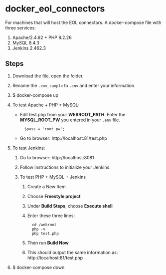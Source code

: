 # docker_eol_connectors

For machines that will host the EOL connectors.
A docker-compose file with three services:

1. Apache/2.4.62 + PHP 8.2.26
2. MySQL 8.4.3
3. Jenkins 2.462.3

## Steps

1. Download the file, open the folder.
2. Rename the `.env_sample` to `.env` and enter your information.
3. $ docker-compose up
4. To test Apache + PHP + MySQL:
      - Edit test.php from your **WEBROOT_PATH**. Enter the **MYSQL_ROOT_PW** you entered in your `.env` file.
        
              $pass = 'root_pw';
        
      - Go to browser: http://localhost:81/test.php
5. To test Jenkins:

   1. Go to browser: http://localhost:8081
   2. Follow instructions to initialize your Jenkins.
   3. To test PHP + MySQL + Jenkins

      1. Create a New Item
      2. Choose **Freestyle project**
      3. Under **Build Steps**, choose **Execute shell**
      4. Enter these three lines:
        
               cd /webroot 
               php -v 
               php test.php

        
         
      6. Then run **Build Now**
      7. This should output the same information as: http://localhost:81/test.php

6. $ docker-compose down
